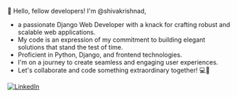 👋 Hello, fellow developers! I'm @shivakrishnad,
* a passionate Django Web Developer with a knack for crafting robust and scalable web applications.
* My code is an expression of my commitment to building elegant solutions that stand the test of time.
* Proficient in Python, Django, and frontend technologies.
* I'm on a journey to create seamless and engaging user experiences.
* Let's collaborate and code something extraordinary together! 💻🚀

[![LinkedIn](https://img.shields.io/badge/LinkedIn-Connect-blue?style=flat-square&logo=linkedin)](https://www.linkedin.com/in/shiva-krishna-dharaju-93464778/)

<!---
shivakrishnad/shivakrishnad is a ✨ special ✨ repository because its `README.md` (this file) appears on your GitHub profile.
You can click the Preview link to take a look at your changes.
--->
